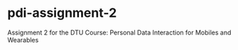 # pdi-assignment-2
Assignment 2 for the DTU Course: Personal Data Interaction for Mobiles and Wearables
